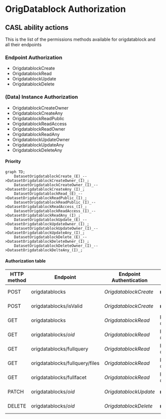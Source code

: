 # OrigDatablock Authorization
## CASL ability actions
This is the list of the permissions methods available for origdatablock and all their endpoints
### Endpoint Authorization
- OrigdatablockCreate
- OrigdatablockRead
- OrigdatablockUpdate
- OrigdatablockDelete

### (Data) Instance Authorization
- OrigdatablockCreateOwner
- OrigdatablockCreateAny
- OrigdatablockReadPublic
- OrigdatablockReadAccess
- OrigdatablockReadOwner
- OrigdatablockReadAny
- OrigdatablockUpdateOwner
- OrigdatablockUpdateAny
- OrigdatablockDeleteAny

#### Priority
```mermaid
graph TD;
    DatasetOrigdatablockCreate_(E)_-->DatasetOrigdatablockCreateOwner_(I)_;
    DatasetOrigdatablockCreateOwner_(I)_-->DatasetOrigdatablockCreateAny_(I)_;
    DatasetOrigdatablockRead_(E)_-->DatasetOrigdatablockReadPublic_(I)_;
    DatasetOrigdatablockReadPublic_(I)_-->DatasetOrigdatablockReadAccess_(I)_;
    DatasetOrigdatablockReadAccess_(I)_-->DatasetOrigdatablockReadAny_(I)_;
    DatasetOrigdatablockUpdate_(E)_-->DatasetOrigdatablockUpdateOwner_(I)_;
    DatasetOrigdatablockUpdateOwner_(I)_-->DatasetOrigdatablockUpdateAny_(I)_;
    DatasetOrigdatablockDelete_(E)_-->DatasetOrigdatablockDeleteOwner_(I)_;
    DatasetOrigdatablockDeleteOwner_(I)_-->DatasetOrigdatablockDelteAny_(I)_;
```

#### Authorization table
| HTTP method | Endpoint | Endpoint Authentication | Anonymous | Authenticated User | Create Dataset Groups | Create Dataset with Pid Groups | Create Dataset Privileged Groups | Admin Groups | Delete Groups | Notes |
| -------- | ------- | ------- | ------- | ------- | ------- | ------- | ------- | ------- | ------- | ------- |
| POST | origdatablocks | _OrigdatablockCreate_ | __no__ | __no__ | Owner<br>_OrigdatablockCreateOwn_ | Owner<br>_OrigidatablockCreateOwn_ | Any<br>_OrigdatablockCreateAny_ | Any _OrigdatablockCreateAny_ | __no__ |  
| POST | origdatablocks/isValid | _OrigdatablockCreate_ | __no__ | __no__ | Owner<br>_OrigdatablockCreateOwn_ | Owner<br>_OrigdatablockCreateOwn_ | Any<br>_OrigdatablockCreateAny_ | Any<br>_OrigdatablockCreateAny_ | __no__ | 
| GET | origdatablocks | _OrigdatablockRead_ | Public _OrigdatablockReadPublic_ | Has Access<br>_OrigdatablockReadAccess_ | Has Access<br>_OrigdatablockReadAccess_ | Has Access<br>_OrigdatablockReadAccess_ | Has Access<br>_OrigdatablockReadAccess_ | Any<br>_OrigdatablockReadAny_ | __no__ | 
| GET | origdatablocks/_oid_ | _OrigdatablockRead_ | Public<br>_OrigdatablockReadPublic_ | Has Access<br>_OrigdatablockReadAccess_ | Has Access<br>_OrigdatablockReadAccess_ | Has Access<br>_OrigdatablockReadAccess_ | Has Access<br>_OrigdatablockReadAccess_ | Any<br>_OrigdatablockReadAny_ | __no__ | 
| GET | origdatablocks/fullquery | _OrigdatablockRead_ | Public<br>_OrigdatablockReadPublic_ | Has Access<br>_OrigdatablockReadAccess_ | Has Access<br>_OrigdatablockReadAccess_ | Has Access<br>_OrigdatablockReadAccess_ | Has Access<br>_OrigdatablockReadAccess_ | Any<br>_OrigdatablockReadAny_ | __no__ | 
| GET | origdatablocks/fullquery/files | _OrigdatablockRead_ | Public<br>_OrigdatablockReadPublic_ | Has Access<br>_OrigdatablockReadAccess_ | Has Access<br>_OrigdatablockReadAccess_ | Has Access<br>_OrigdatablockReadAccess_ | Has Access<br>_OrigdatablockReadAccess_ | Any<br>_OrigdatablockReadAny_ | __no__ | 
| GET | origdatablocks/fullfacet | _OrigdatablockRead_ | Public<br>_OrigdatablockReadPublic_ | Has Access<br>_OrigdatablockReadAccess_ | Has Access<br>_OrigdatablockReadAccess_ | Has Access<br>_OrigdatablockReadAccess_ | Has Access<br>_OrigdatablockReadAccess_ | Any<br>_OrigdatablockReadAny_ | __no__ | 
| PATCH | origdatablocks/_oid_ | _OrigdatablockUpdate_ | __no__ | __no__ | Owner<br>_OrigdatablockUpdateOwner_ | Owner<br>_OrigdatablockUpdateOwner_ | Owner<br>_OrigdatablockUpdateOwner_ | Any<br>_OrigdatablockUpdateAny_ | __no__ | 
| DELETE | origdatablocks/_oid_ | _OrigdatablockDelete_ | __no__ | __no__ | __no__ |  __no__ | __no__ |  __no__ | Any<br>_OrigdatablockDeleteAny_ | 

